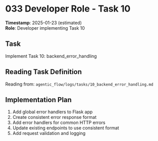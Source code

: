 # 033 Developer Role - Task 10
**Timestamp**: 2025-01-23 (estimated)  
**Role**: Developer implementing Task 10

## Task
Implement Task 10: backend_error_handling

## Reading Task Definition
Reading from: `agentic_flow/logs/tasks/10_backend_error_handling.md`

## Implementation Plan
1. Add global error handlers to Flask app
2. Create consistent error response format
3. Add error handlers for common HTTP errors
4. Update existing endpoints to use consistent format
5. Add request validation and logging